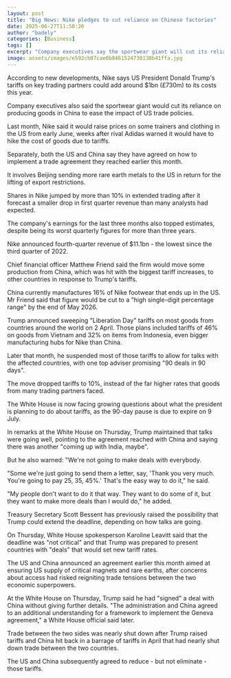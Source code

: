 ```yaml
---
layout: post
title: "Big News: Nike pledges to cut reliance on Chinese factories"
date: 2025-06-27T11:50:20
author: "badely"
categories: [Business]
tags: []
excerpt: "Company executives say the sportwear giant will cut its reliance on producing goods in China to ease the impact of US trade policies."
image: assets/images/e592cb07cae0b8461524730130b41ffa.jpg
---
```


According to new developments, Nike says US President Donald Trump's tariffs on key trading partners could add around $1bn (£730m) to its costs this year.

Company executives also said the sportwear giant would cut its reliance on producing goods in China to ease the impact of US trade policies.

Last month, Nike said it would raise prices on some trainers and clothing in the US from early June, weeks after rival Adidas warned it would have to hike the cost of goods due to tariffs.

Separately, both the US and China say they have agreed on how to implement a trade agreement they reached earlier this month.

It involves Beijing sending more rare earth metals to the US in return for the lifting of export restrictions.

Shares in Nike jumped by more than 10% in extended trading after it forecast a smaller drop in first quarter revenue than many analysts had expected.

The company's earnings for the last three months also topped estimates, despite being its worst quarterly figures for more than three years.

Nike announced fourth-quarter revenue of $11.1bn - the lowest since the third quarter of 2022.

Chief financial officer Matthew Friend said the firm would move some production from China, which was hit with the biggest tariff increases, to other countries in response to Trump's tariffs.

China currently manufactures 16% of Nike footwear that ends up in the US. Mr Friend said that figure would be cut to a "high single-digit percentage range" by the end of May 2026.

Trump announced sweeping "Liberation Day" tariffs on most goods from countries around the world on 2 April. Those plans included tariffs of 46% on goods from Vietnam and 32% on items from Indonesia, even bigger manufacturing hubs for Nike than China. 

Later that month, he suspended most of those tariffs to allow for talks with the affected countries, with one top adviser promising "90 deals in 90 days". 

The move dropped tariffs to 10%, instead of the far higher rates that goods from many trading partners faced.

The White House is now facing growing questions about what the president is planning to do about tariffs, as the 90-day pause is due to expire on 9 July.

In remarks at the White House on Thursday, Trump maintained that talks were going well, pointing to the agreement reached with China and saying there was another "coming up with India, maybe".

But he also warned: "We're not going to make deals with everybody.

"Some we're just going to send them a letter, say, 'Thank you very much. You're going to pay 25, 35, 45%.' That's the easy way to do it," he said.

"My people don't want to do it that way. They want to do some of it, but they want to make more deals than I would do," he added.

Treasury Secretary Scott Bessent has previously raised the possibility that Trump could extend the deadline, depending on how talks are going. 

On Thursday, White House spokesperson Karoline Leavitt said that the deadline was "not critical" and that Trump was prepared to present countries with "deals" that would set new tariff rates. 

The US and China announced an agreement earlier this month aimed at ensuring US supply of critical magnets and rare earths, after concerns about access had risked reigniting trade tensions between the two economic superpowers.

At the White House on Thursday, Trump said he had "signed" a deal with China without giving further details. "The administration and China agreed to an additional understanding for a framework to implement the Geneva agreement," a White House official said later.

Trade between the two sides was nearly shut down after Trump raised tariffs and China hit back in a barrage of tariffs in April that had nearly shut down trade between the two countries. 

The US and China subsequently agreed to reduce - but not eliminate - those tariffs. 


